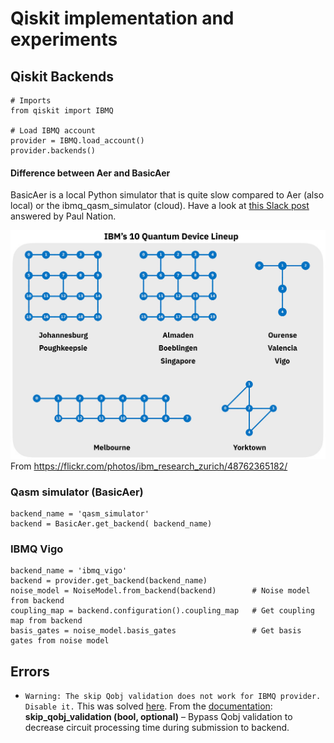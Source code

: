 # Qiskit implementation and experiments

## Qiskit Backends
```
# Imports
from qiskit import IBMQ

# Load IBMQ account
provider = IBMQ.load_account()
provider.backends()
```
#### Difference between Aer and BasicAer
BasicAer is a local Python simulator that is quite slow compared to Aer (also local) or the ibmq_qasm_simulator (cloud). Have a look at [this Slack post](https://app.slack.com/client/T7RSPHKK2/C88B13092/thread/C7SJ0PJ5A-1577387522.061100) answered by Paul Nation.

![IBMQ devices](figures/IBMQ-devices.jpg)
From https://flickr.com/photos/ibm_research_zurich/48762365182/

### Qasm simulator (BasicAer)
```
backend_name = 'qasm_simulator'
backend = BasicAer.get_backend( backend_name)
```

### IBMQ Vigo
```
backend_name = 'ibmq_vigo'
backend = provider.get_backend(backend_name)
noise_model = NoiseModel.from_backend(backend)        # Noise model from backend
coupling_map = backend.configuration().coupling_map   # Get coupling map from backend
basis_gates = noise_model.basis_gates                 # Get basis gates from noise model
```

## Errors
- `Warning: The skip Qobj validation does not work for IBMQ provider. Disable it.` This was solved [here](https://quantumcomputing.stackexchange.com/questions/8269/backend-warning-the-skip-qobj-validation-does-not-work-for-ibmq-provider-disab). From the [documentation](https://qiskit.org/documentation/stubs/qiskit.aqua.QuantumInstance.html):
**skip_qobj_validation (bool, optional)** – Bypass Qobj validation to decrease circuit processing time during submission to backend.

